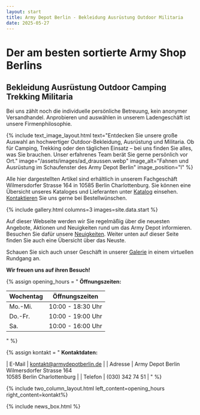 ```yaml
---
layout: start
title: Army Depot Berlin - Bekleidung Ausrüstung Outdoor Militaria
date: 2025-05-27
---
```

# Der am besten sortierte Army Shop Berlins

## Bekleidung Ausrüstung Outdoor Camping Trekking Militaria

Bei uns zählt noch die individuelle persönliche Betreuung, kein anonymer Versandhandel. Anprobieren und auswählen in unserem Ladengeschäft ist unsere Firmenphilosophie.

{% include text_image_layout.html 
    text="Entdecken Sie unsere große Auswahl an hochwertiger Outdoor-Bekleidung, Ausrüstung und Militaria. Ob für Camping, Trekking oder den täglichen Einsatz – bei uns finden Sie alles, was Sie brauchen. Unser erfahrenes Team berät Sie gerne persönlich vor Ort." 
    image="/assets/images/ad_draussen.webp" 
    image_alt="Fahnen und Ausrüstung im Schaufenster des Army Depot Berlin" 
    image_position="l"
%}

Alle hier dargestellten Artikel sind erhältlich in unserem Fachgeschäft Wilmersdorfer Strasse 164 in 10585 Berlin Charlottenburg. Sie können eine Übersicht unseres Kataloges und Lieferanten unter [Katalog](./katalog/) einsehen. [Kontaktieren](./kontakt) Sie uns gerne bei Bestellwünschen.


{% include gallery.html columns=3 images=site.data.start %}

Auf dieser Webseite werden wir Sie regelmäßig über die neuesten Angebote, Aktionen und Neuigkeiten rund um das Army Depot informieren. Besuchen Sie dafür unsere [Neuigkeiten](./neuigkeiten). Weiter unten auf dieser Seite finden Sie auch eine Übersicht über das Neuste.

Schauen Sie sich auch unser Geschäft in unserer [Galerie](./galerie/) in einem virtuellen Rundgang an.

**Wir freuen uns auf ihren Besuch!**

<!-- ### Zu unseren Lieferanten:

![Shop Außenansicht](/assets/images/shop-outside.jpg)
![Shop Innenansicht](/assets/images/shop-inside.jpg) -->

<!-- ## Kontakt

**Army Depot Berlin**  
Inhaber:  
Thi Lien Trang  
Wilmersdorfer Strasse 164  
10585 Berlin Charlottenburg  
[kontakt@armydepotberlin.de](mailto:kontakt@armydepotberlin.de)
Tel.: (030) 342 74 51  
Fax: (030) 342 70 33   -->

{% assign opening_hours = "
**Öffnungszeiten:**  

| Wochentag | Öffnungszeiten    |
| --------- | ----------------- |
| Mo.-Mi.   | 10:00 - 18:30 Uhr |
| Do.-Fr.   | 10:00 - 19:00 Uhr |
| Sa.       | 10:00 - 16:00 Uhr |
" %}

{% assign kontakt = "
**Kontaktdaten:**  

| E-Mail | [kontakt@armydepotberlin.de](mailto:kontakt@armydepotberlin.de) |
| Adresse | Army Depot Berlin<br>Wilmersdorfer Strasse 164<br>10585 Berlin Charlottenburg |
| Telefon | (030) 342 74 51 |
" %}


{% include two_column_layout.html
    left_content=opening_hours
    right_content=kontakt%}

{% include news_box.html %}
